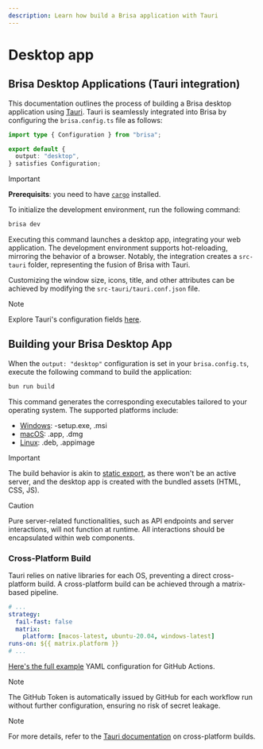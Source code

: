 ```yaml
---
description: Learn how build a Brisa application with Tauri
---
```


# Desktop app

## Brisa Desktop Applications (Tauri integration)

This documentation outlines the process of building a Brisa desktop application using [Tauri](https://tauri.app/). Tauri is seamlessly integrated into Brisa by configuring the `brisa.config.ts` file as follows:

```ts
import type { Configuration } from "brisa";

export default {
  output: "desktop",
} satisfies Configuration;
```

> [!IMPORTANT]
>
> **Prerequisits**: you need to have [`cargo`](https://doc.rust-lang.org/cargo/getting-started/installation.html) installed.

To initialize the development environment, run the following command:

```sh
brisa dev
```

Executing this command launches a desktop app, integrating your web application. The development environment supports hot-reloading, mirroring the behavior of a browser. Notably, the integration creates a `src-tauri` folder, representing the fusion of Brisa with Tauri.

Customizing the window size, icons, title, and other attributes can be achieved by modifying the `src-tauri/tauri.conf.json` file.

> [!NOTE]
>
> Explore Tauri's configuration fields [here](https://tauri.app/api/config).

## Building your Brisa Desktop App

When the `output: "desktop"` configuration is set in your `brisa.config.ts`, execute the following command to build the application:

```sh
bun run build
```

This command generates the corresponding executables tailored to your operating system. The supported platforms include:

- [Windows](https://tauri.app/v1/guides/building/windows): -setup.exe, .msi
- [macOS](https://tauri.app/v1/guides/building/macos): .app, .dmg
- [Linux](https://tauri.app/v1/guides/building/linux): .deb, .appimage

> [!IMPORTANT]
>
> The build behavior is akin to [static export](/building-your-application/building/static-site-app), as there won't be an active server, and the desktop app is created with the bundled assets (HTML, CSS, JS).

> [!CAUTION]
>
> Pure server-related functionalities, such as API endpoints and server interactions, will not function at runtime. All interactions should be encapsulated within web components.

### Cross-Platform Build

Tauri relies on native libraries for each OS, preventing a direct cross-platform build. A cross-platform build can be achieved through a matrix-based pipeline.

```yml
# ...
strategy:
  fail-fast: false
  matrix:
    platform: [macos-latest, ubuntu-20.04, windows-latest]
runs-on: ${{ matrix.platform }}
# ...
```

[Here's the full example](https://tauri.app/v1/guides/building/cross-platform/#example-workflow) YAML configuration for GitHub Actions.

> [!NOTE]
>
> The GitHub Token is automatically issued by GitHub for each workflow run without further configuration, ensuring no risk of secret leakage.

> [!NOTE]
>
> For more details, refer to the [Tauri documentation](https://tauri.app/v1/guides/building/cross-platform/#example-workflow) on cross-platform builds.
